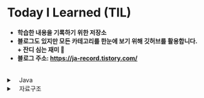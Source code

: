 # Today I Learned (TIL)
- **학습한 내용을 기록하기 위한 저장소**
- **블로그도 있지만 모든 카테고리를 한눈에 보기 위해 깃허브를 활용합니다.** <br>
 **&#43; 잔디 심는 재미 🌿**
- **블로그 주소: https://ja-record.tistory.com/**

<br>

<details>
<summary>ㅤJava</summary>
<div markdown="1">

- [[Java] JVM, JRE, JDK ?](https://ja-record.tistory.com/5)

- [[Java] JVM 구조](https://ja-record.tistory.com/27)

- [[Java] Java 장단점, 프로그램 실행 과정](https://ja-record.tistory.com/7)

- [[Java] Java의 규칙 main 메서드](https://ja-record.tistory.com/9)

- [[Java] 상수와 리터럴](https://ja-record.tistory.com/10?category=964217)

- [[Java] 타입 변환 Casting](https://ja-record.tistory.com/11?category=964217)

- [[Java] 증감 연산자, 삼항 연산자 사용법](https://ja-record.tistory.com/12?category=964217)

- [[Java] 조건문 if, switch](https://ja-record.tistory.com/13?category=964217)

- ~~[[Java] 반복문 while, do - while, for, for each](https://ja-record.tistory.com/14)~~ 실수로 글이 삭제됨🥲

- [[Java] 배열 Array](https://ja-record.tistory.com/17)

- [[Java] 다차원 배열과 가변 배열](https://ja-record.tistory.com/19)

- [[Java] 클래스 class](https://ja-record.tistory.com/21)

- [[Java] 클래스 필드의 구분](https://ja-record.tistory.com/22)

- [[Java] this와 this()](https://ja-record.tistory.com/23)

- [[Java] 클래스 메서드와 인스턴스 메서드](https://ja-record.tistory.com/25)

- [[Java] 접근 제어자](https://ja-record.tistory.com/28)

- [[Java] 상속과 Object 클래스](https://ja-record.tistory.com/30)

- [[Java] 클래스 상속관계와 포함관계 차이](https://ja-record.tistory.com/31)

- [[Java] 오버로딩 & 오버라이딩](https://ja-record.tistory.com/32)

- [[Java] super & super()](https://ja-record.tistory.com/34)

- [[Java] 다형성, 업캐스팅과 다운캐스팅, instanceof](https://ja-record.tistory.com/35)

- [[Java] 추상 메소드를 포함하는 추상 클래스](https://ja-record.tistory.com/37)

- [[Java] 인터페이스 interface](https://ja-record.tistory.com/38)

- [[Java] static & final & static final 차이](https://ja-record.tistory.com/39)

- [[Java] 내부 클래스와 익명 클래스](https://ja-record.tistory.com/41)

- [[Java] 입출력 스트림](https://ja-record.tistory.com/43)

- [[Java] 예외 처리](https://ja-record.tistory.com/44)

- [[Java] 제네릭 generic](https://ja-record.tistory.com/46)

- [[Java] 람다식과 함수형 인터페이스](https://ja-record.tistory.com/47)

- [[Java] 컬렉션 프레임워크](https://ja-record.tistory.com/49)

- [[Java] List 컬렉션 클래스](https://ja-record.tistory.com/51)

- [[Java] Stack & Queue](https://ja-record.tistory.com/53)

- [[Java] Deque](https://ja-record.tistory.com/54)

- [[Java] Set 컬렉션 클래스](https://ja-record.tistory.com/56)

- [[Java] Map 컬렉션 클래스](https://devlog-wjdrbs96.tistory.com/253)

- [[Java] String VS StringBuffer](https://ja-record.tistory.com/58)

- [[Java] StringBuilder](https://ja-record.tistory.com/59)


</div>
</details>




<details>
<summary>ㅤ자료구조 </summary>
<div markdown="1">

- [[자료구조] 트리](https://ja-record.tistory.com/60)

</div>
</details>

